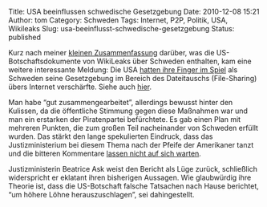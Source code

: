Title: USA beeinflussen schwedische Gesetzgebung
Date: 2010-12-08 15:21
Author: tom
Category: Schweden
Tags: Internet, P2P, Politik, USA, Wikileaks
Slug: usa-beeinflusst-schwedische-gesetzgebung
Status: published

Kurz nach meiner [kleinen
Zusammenfassung](http://www.fiket.de/2010/12/07/us-diplomatie-uber-schweden/)
darüber, was die US-Botschaftsdokumente von WikiLeaks über Schweden
enthalten, kam eine weitere interessante Meldung: Die USA [hatten ihre
Finger im
Spiel](http://svt.se/2.22620/1.2260856/usa_vi_har_haft_ett_gott_samarbete_kring_fildelning)
als Schweden seine Gesetzgebung im Bereich des Dateitauschs
(File-Sharing) übers Internet verschärfte. Siehe auch
[hier](http://torrentfreak.com/wikileaks-cable-shows-us-involvement-in-swedish-anti-piracy-efforts-101207/).

Man habe “gut zusammengearbeitet”, allerdings bewusst hinter den
Kulissen, da die öffentliche Stimmung gegen diese Maßnahmen war und man
ein erstarken der Piratenpartei befürchtete. Es gab einen Plan mit
mehreren Punkten, die zum großen Teil nacheinander von Schweden erfüllt
wurden. Das stärkt den lange spekulierten Eindruck, dass das
Justizministerium bei diesem Thema nach der Pfeife der Amerikaner tanzt
und die bitteren Kommentare [lassen nicht auf sich
warten](http://www.newsmill.se/artikel/2010/12/08/wikileaks-har-blottat-regeringens-akillesh-l).

Justizministerin Beatrice Ask weist den Bericht als Lüge zurück,
schließlich widerspricht er eklatant ihren bisherigen Aussagen. Wie
glaubwürdig ihre Theorie ist, dass die US-Botschaft falsche Tatsachen
nach Hause berichtet, “um höhere Löhne herauszuschlagen”, sei
dahingestellt.

